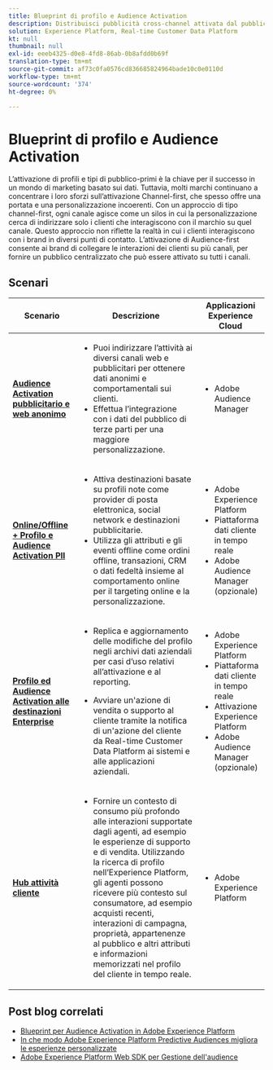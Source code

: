 ```yaml
---
title: Blueprint di profilo e Audience Activation
description: Distribuisci pubblicità cross-channel attivata dal pubblico con ​ Real-time Customer Data Platform.
solution: Experience Platform, Real-time Customer Data Platform
kt: null
thumbnail: null
exl-id: eeeb4325-d0e8-4fd8-86ab-0b8afdd0b69f
translation-type: tm+mt
source-git-commit: af73c0fa0576cd836685824964bade10c0e0110d
workflow-type: tm+mt
source-wordcount: '374'
ht-degree: 0%

---
```



# Blueprint di profilo e Audience Activation

L’attivazione di profili e tipi di pubblico-primi è la chiave per il successo in un mondo di marketing basato sui dati. Tuttavia, molti marchi continuano a concentrare i loro sforzi sull’attivazione Channel-first, che spesso offre una portata e una personalizzazione incoerenti. Con un approccio di tipo channel-first, ogni canale agisce come un silos in cui la personalizzazione cerca di indirizzare solo i clienti che interagiscono con il marchio su quel canale. Questo approccio non riflette la realtà in cui i clienti interagiscono con i brand in diversi punti di contatto. L’attivazione di Audience-first consente ai brand di collegare le interazioni dei clienti su più canali, per fornire un pubblico centralizzato che può essere attivato su tutti i canali.

## Scenari

| Scenario | Descrizione | Applicazioni Experience Cloud |
|---|---|---|
| **[Audience Activation pubblicitario e web anonimo](anonymous.md)** | <ul><li>Puoi indirizzare l’attività ai diversi canali web e pubblicitari per ottenere dati anonimi e comportamentali sui clienti.</li><li>Effettua l’integrazione con i dati del pubblico di terze parti per una maggiore personalizzazione.</li></ul> | <ul><li>Adobe Audience Manager</li></ul> |
| **[Online/Offline + Profilo e Audience Activation PII](online-offline.md)** | <ul><li>Attiva destinazioni basate su profili note come provider di posta elettronica, social network e destinazioni pubblicitarie. </li><li>Utilizza gli attributi e gli eventi offline come ordini offline, transazioni, CRM o dati fedeltà insieme al comportamento online per il targeting online e la personalizzazione.</li></ul> | <ul><li>Adobe Experience Platform</li><li> Piattaforma dati cliente in tempo reale</li><li>Adobe Audience Manager (opzionale)</li></ul> |
| **[Profilo ed Audience Activation alle destinazioni Enterprise](enterprise-destinations.md)** | <ul><li>Replica e aggiornamento delle modifiche del profilo negli archivi dati aziendali per casi d’uso relativi all’attivazione e al reporting. </li></ul><ul><li>Avviare un&#39;azione di vendita o supporto al cliente tramite la notifica di un&#39;azione del cliente da Real-time Customer Data Platform ai sistemi e alle applicazioni aziendali.</li></ul> | <ul><li>Adobe Experience Platform</li><li>Piattaforma dati cliente in tempo reale</li><li>Attivazione Experience Platform</li><li>Adobe Audience Manager (opzionale)</li></ul> |
| **[Hub attività cliente](customer-activity.md)** | <ul><li>Fornire un contesto di consumo più profondo alle interazioni supportate dagli agenti, ad esempio le esperienze di supporto e di vendita. Utilizzando la ricerca di profilo nell’Experience Platform, gli agenti possono ricevere più contesto sul consumatore, ad esempio acquisti recenti, interazioni di campagna, proprietà, appartenenze al pubblico e altri attributi e informazioni memorizzati nel profilo del cliente in tempo reale.</li></ul> | <ul><li>Adobe Experience Platform</li></ul> |

## Post blog correlati

* [Blueprint per Audience Activation in Adobe Experience Platform](https://medium.com/adobetech/a-blueprint-for-audience-activation-in-adobe-experience-platform-b2b30fae90fd)
* [In che modo Adobe Experience Platform Predictive Audiences migliora le esperienze personalizzate](https://medium.com/adobetech/how-adobe-experience-platform-predictive-audiences-improves-personalized-experiences-1f75a60cb7a3)
* [Adobe Experience Platform Web SDK per Gestione dell&#39;audience](https://medium.com/adobetech/adobe-experience-platform-web-sdk-for-audience-management-751fa6d063bc)
